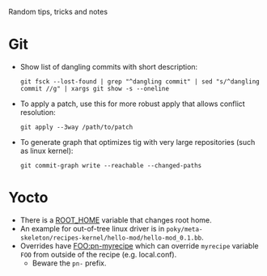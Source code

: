 Random tips, tricks and notes

Git
===
- Show list of dangling commits with short description:

      git fsck --lost-found | grep "^dangling commit" | sed "s/^dangling commit //g" | xargs git show -s --oneline

- To apply a patch, use this for more robust apply that allows conflict resolution:

      git apply --3way /path/to/patch

- To generate graph that optimizes tig with very large repositories (such as linux kernel):

      git commit-graph write --reachable --changed-paths

Yocto
===
- There is a [ROOT_HOME](https://docs.yoctoproject.org/ref-manual/variables.html#term-ROOT_HOME) variable that changes root home.
- An example for out-of-tree linux driver is in `poky/meta-skeleton/recipes-kernel/hello-mod/hello-mod_0.1.bb`.
- Overrides have [FOO:pn-myrecipe](https://docs.yoctoproject.org/ref-manual/variables.html#term-OVERRIDES) which can override `myrecipe` variable `FOO` from outside of the recipe (e.g. local.conf).
  - Beware the `pn-` prefix.
